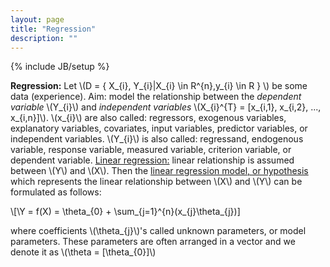 ```yaml
---
layout: page
title: "Regression"
description: ""
---
```

{% include JB/setup %}


**Regression:** Let \\(D = \{ X_{i}, Y_{i}|X_{i} \in R^{n},y_{i} \in R \} \\) be some data (experience). Aim: model the relationship between the *dependent variable* \\(Y_{i}\\) and *independent variables* \\(X_{i}^{T} = [x_{i,1}, x_{i,2}, ..., x_{i,n}]\\).
\\(x_{i}\\) are also called:  regressors, exogenous variables, explanatory variables, covariates, input variables, predictor variables, or independent variables.
\\(Y_{i}\\) is also called: regressand, endogenous variable, response variable, measured variable, criterion variable, or dependent variable.
<span style="text-decoration: underline">Linear regression:</span> linear relationship is assumed between \\(Y\\) and \\(X\\). Then the <span style="text-decoration: underline">linear regression model, or hypothesis</span> which represents the linear relationship between \\(X\\) and \\(Y\\) can be formulated as follows:

\\[\Y = f(X) = \theta_{0} + \sum_{j=1}^{n}(x_{j}\theta_{j})\]

where coefficients \\(\theta_{j}\\)'s called unknown parameters, or model parameters. These parameters are often arranged in a vector and we denote it as \\(\theta = [\theta_{0}]\\)